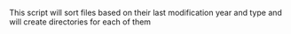 This script will sort files based on their last modification year and type and will create directories for each of them
